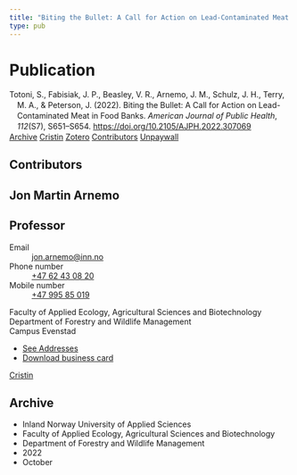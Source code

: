 ```yaml
---
title: "Biting the Bullet: A Call for Action on Lead-Contaminated Meat in Food Banks"
type: pub
---
```

<h1>Publication</h1>
<article id="csl-bib-container-VEM7XIHY" class="csl-bib-container">
  <div class="csl-bib-body" style="line-height: 1.35; padding-left: 1em; text-indent:-1em;">
  <div class="csl-entry">Totoni, S., Fabisiak, J. P., Beasley, V. R., Arnemo, J. M., Schulz, J. H., Terry, M. A., &amp; Peterson, J. (2022). Biting the Bullet: A Call for Action on Lead-Contaminated Meat in Food Banks. <i>American Journal of Public Health</i>, <i>112</i>(S7), S651&#x2013;S654. <a href="https://doi.org/10.2105/AJPH.2022.307069">https://doi.org/10.2105/AJPH.2022.307069</a></div>
</div>
  <div class="csl-bib-buttons">
    <a href="#taxonomy-article-VEM7XIHY" class="csl-bib-button">Archive</a>
    <a href="https://app.cristin.no/results/show.jsf?id=2058507" alt="Cristin URL" class="csl-bib-button">Cristin</a>
    <a href="http://zotero.org/groups/5022929/items/VEM7XIHY" alt="Zotero URL" class="csl-bib-button">Zotero</a>
    <a href="#contributors-article-VEM7XIHY" class="csl-bib-button">Contributors</a>
    <a href="https://www.ncbi.nlm.nih.gov/pmc/articles/PMC9528652" class="csl-bib-button">Unpaywall</a>
  </div>
  <div id="csl-bib-meta-container-VEM7XIHY"></div>
</article>
<div id="csl-bib-meta-VEM7XIHY" class="csl-bib-meta">
  <article id="contributors-article-VEM7XIHY" class="contributors-article">
    <h1>Contributors</h1>
    <div class="personas">
<div class="vrtx-hinn-person-card">
<div class="photo">
<i class="lar la-user-circle missing-person"></i>
</div>
<div class="info">
<hgroup><h1>Jon Martin Arnemo</h1>
<h2>Professor</h2>
</hgroup><dl>
<dt>Email</dt>
<dd>
<a href="mailto:jon.arnemo@inn.no">jon.arnemo@inn.no</a>
</dd>
<dt>Phone number</dt>
<dd><a href="tel:+4762430820">
+47 62 43 08 20
</a></dd>
<dt>Mobile number</dt>
<dd><a href="tel:+4799585019">
+47 995 85 019
</a></dd>
</dl>
<p>
Faculty of Applied Ecology, Agricultural Sciences and Biotechnology<br>
Department of Forestry and Wildlife Management<br>
Campus Evenstad
</p>
<ul class="vrtx-hinn-links">
<li><a href="https://www.inn.no/english/find-an-employee/jon-arnemo.html#vrtx-hinn-addresses">See Addresses</a></li>
<li><a href="https://www.inn.no/english/find-an-employee/jon-arnemo.html?vrtx=vcf">Download business card</a></li>
</ul>
</div>
</div>
<a href="https://app.cristin.no/persons/show.jsf?id=328246" alt="Cristin URL" class="personas-cristin">Cristin</a>
</div>
  </article>
  <article id="taxonomy-article-VEM7XIHY" class="taxonomy-article">
    <h1>Archive</h1>
    <ul>
      <li>Inland Norway University of Applied Sciences</li>
      <li>Faculty of Applied Ecology, Agricultural Sciences and Biotechnology</li>
      <li>Department of Forestry and Wildlife Management</li>
      <li>2022</li>
      <li>October</li>
    </ul>
  </article>
</div>
